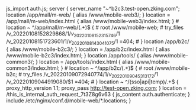 js_import auth.js;
server {
    server_name "~^b2c3.test-open.zking.com";
    location /app/mall/m-web/ {
        alias  /www/mobile-web3/;
    }
    location = /app/mall/m-web/index.html {
        alias /www/mobile-web3/index.html;
    }
    # location ~ ^/app/mall/m-web/(.+)$ {
    #     root /www/mobile-web;
    #     try_files /v_20220108152829868/$1 /v_20220108152315746/$1 /v_20220108151723601/$1 /v_20220108143041075/$1 =404;
    # }
    location /app/b2c/ {
        alias /www/mobile-b2c3/;
    }
    location = /app/b2c/index.html {
        alias /www/mobile-b2c3/index.html;
    }
    location /app/tools/ {
        alias /www/mobile-common3/;
    }
    location = /app/tools/index.html {
        alias /www/mobile-common3/index.html;
    }
    # location ~ ^/app/b2c/(.+)$ {
    #     root /www/mobile-b2c;
    #     try_files /v_20220109072940774/$1 /v_20220109045313172/$1 /v_20220109044919080/$1 =404;
    # }
    location ~ ^/(sso|api|temp)/.+$ {
        proxy_http_version 1.1;
        proxy_pass http://test-open.zking.com;
    }
    location = /this_is_internal_auth_request_7t3Z8g6v63 {
        js_content auth.authenticate;
    }
    include /etc/nginx/conf.d/mobile-web/*.locations;
}
